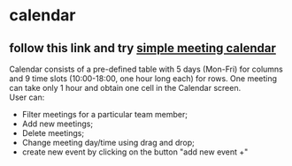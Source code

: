 # calendar 
## follow this link and try [simple meeting calendar](https://nataliakoshevaya.github.io/calendar/dist/calendar.html)

Calendar consists of a pre-defined table with 5 days (Mon-Fri) for columns and 9 time slots (10:00-18:00, one hour long each) for rows. One meeting can take only 1 hour and obtain one cell in the Calendar screen.  
User can: 
 + Filter meetings for a particular team member;
 + Add new meetings;
 + Delete meetings;
 + Change meeting day/time using drag and drop;
 + create new event by clicking on the button "add new event +" 
 
